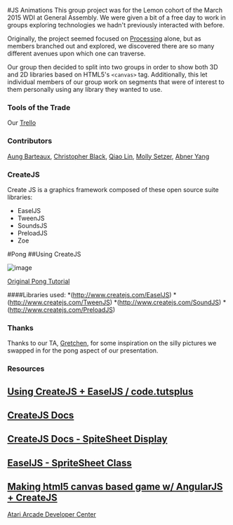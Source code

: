 #JS Animations
This group project was for the Lemon cohort of the March 2015 WDI at General Assembly. We were given a bit of a free day to work in groups exploring technologies we hadn't previously interacted with before. 

Originally, the project seemed focused on [Processing](https://processing.org/) alone, but as members branched out and explored, we discovered there are so many different avenues upon which one can traverse.

Our group then decided to split into two groups in order to show both 3D and 2D libraries based on HTML5's `<canvas>` tag. Additionally, this let individual members of our group work on segments that were of interest to them personally using any library they wanted to use. 

### Tools of the Trade
Our [Trello](https://trello.com/b/De0tTe3r/general-assembly-sweet-libs-group-project)

### Contributors
[Aung Barteaux](https://github.com/aung-barto), [Christopher Black](https://github.com/huckpilot), [Qiao Lin](https://github.com/qclin), [Molly Setzer](https://github.com/MawlSetz), [Abner Yang](http://github.com/sunsheeppoplar)

### CreateJS
Create JS is a graphics framework composed of these open source suite libraries:
   * EaselJS
   * TweenJS
   * SoundsJS
   * PreloadJS
   * Zoe

#Pong
##Using CreateJS

![image](http://i.imgur.com/BzHuVmD.png)

[Original Pong Tutorial](http://code.tutsplus.com/tutorials/learn-createjs-by-building-an-html5-pong-game--active-11845)

####Libraries used:
*(http://www.createjs.com/EaselJS)
*(http://www.createjs.com/TweenJS)
*(http://www.createjs.com/SoundJS)
*(http://www.createjs.com/PreloadJS)





### Thanks
Thanks to our TA, [Gretchen](https://github.com/gretchenziegler), for some inspiration on the silly pictures we swapped in for the pong aspect of our presentation. 

### Resources

[Using CreateJS + EaselJS / code.tutsplus](http://code.tutsplus.com/tutorials/using-createjs-easeljs--net-34840)
---
[CreateJS Docs](http://createjs.com/Docs)
---
[CreateJS Docs - SpiteSheet Display](http://createjs.com/Docs/EaselJS/files/easeljs_display_SpriteSheet.js.html#l41)
---
[EaselJS - SpriteSheet Class](http://createjs.com/Docs/EaselJS/classes/SpriteSheet.html)
---
[Making html5 canvas based game w/ AngularJS + CreateJS](http://www.toptal.com/web/making-html5-canvas-based-game-with-angularjs-and-createjs)
---
[Atari Arcade Developer Center](https://www.atari.com/arcade/developers/)


